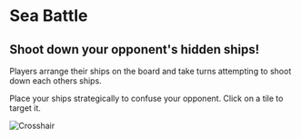 # Sea Battle

## Shoot down your opponent's hidden ships!

Players arrange their ships on the board and take turns attempting to shoot down each others ships. 

Place your ships strategically to confuse your opponent. Click on a tile to target it.

![Crosshair](/dist/assets/seabattle/crosshair.png)